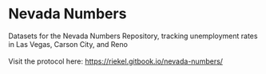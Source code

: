 # Nevada Numbers
Datasets for the Nevada Numbers Repository, tracking unemployment rates in Las Vegas, Carson City, and Reno <br><br>
Visit the protocol here: https://riekel.gitbook.io/nevada-numbers/
